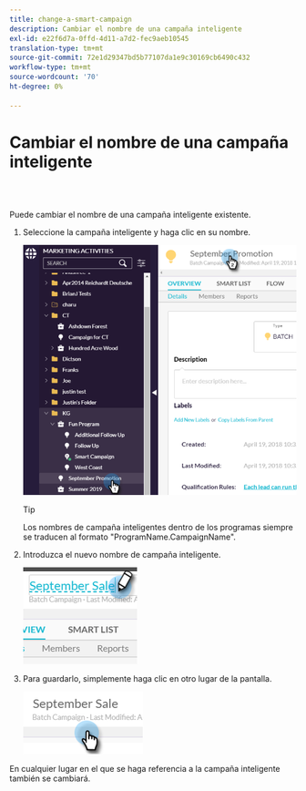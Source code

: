 ```yaml
---
title: change-a-smart-campaign
description: Cambiar el nombre de una campaña inteligente
exl-id: e22f6d7a-0ffd-4d11-a7d2-fec9aeb10545
translation-type: tm+mt
source-git-commit: 72e1d29347bd5b77107da1e9c30169cb6490c432
workflow-type: tm+mt
source-wordcount: '70'
ht-degree: 0%

---
```


# Cambiar el nombre de una campaña inteligente

<br> 

Puede cambiar el nombre de una campaña inteligente existente.

1. Seleccione la campaña inteligente y haga clic en su nombre.

   ![Imagen uno](/help/sky/assets/smart-campaigns/rename-a-smart-campaign/rename-a-smart-campaign-1.png)

   >[!TIP]
   >
   >Los nombres de campaña inteligentes dentro de los programas siempre se traducen al formato &quot;ProgramName.CampaignName&quot;.

1. Introduzca el nuevo nombre de campaña inteligente.

   ![Imagen dos](/help/sky/assets/smart-campaigns/rename-a-smart-campaign/rename-a-smart-campaign-2.png)

1. Para guardarlo, simplemente haga clic en otro lugar de la pantalla.

   ![Imagen tres](/help/sky/assets/smart-campaigns/rename-a-smart-campaign/rename-a-smart-campaign-3.png)

En cualquier lugar en el que se haga referencia a la campaña inteligente también se cambiará.
